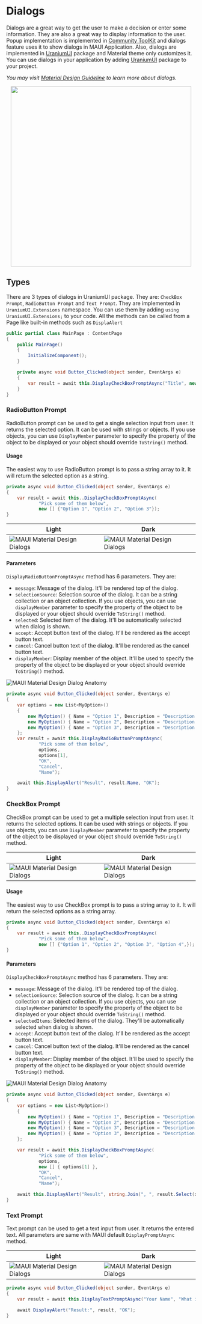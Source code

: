 # Dialogs
Dialogs are a great way to get the user to make a decision or enter some information. They are also a great way to display information to the user. Popup implementation is implemented in [Community ToolKit](https://github.com/CommunityToolkit/Maui) and dialogs feature uses it to show dialogs in MAUI Application. Also, dialogs are implemented in [UraniumUI](https://github.com/enisn/UraniumUI/tree/master/src/UraniumUI) package and Material theme only customizes it. You can use dialogs in your application by adding [UraniumUI](https://www.nuget.org/packages/UraniumUI) package to your project.

_You may visit [Material Design Guideline](https://m3.material.io/components/dialogs/overview) to learn more about dialogs._


<center>
<img src="https://lh3.googleusercontent.com/cD2FTVbrqtc_pZ7IwitArkWuRFGvQ_CHj-cuD76UiDUZZpjY2F0EmeUPmdLdf29NQKITPu540wiWTGIz4CbCZFzE_REolC9FEWXM6_pShckgW2Wg9Q=w856" height="480" />
</center>

## Types
There are 3 types of dialogs in UraniumUI package. They are: `CheckBox Prompt`, `RadioButton Prompt` and `Text Prompt`. They are implemented in `UraniumUI.Extensions` namespace. You can use them by adding `using UraniumUI.Extensions;` to your code. All the methods can be called from a Page like built-in methods such as `DisplaAlert`

```csharp
public partial class MainPage : ContentPage
{
    public MainPage()
    {
        InitializeComponent();
    }

    private async void Button_Clicked(object sender, EventArgs e)
    {
        var result = await this.DisplayCheckBoxPromptAsync("Title", new []{ "Option 1", "Option 2", "Option 3"});
    }
}
```


### RadioButton Prompt
RadioButton prompt can be used to get a single selection input from user. It returns the selected option. It can be used with strings or objects. If you use objects, you can use `DisplayMember` parameter to specify the property of the object to be displayed or your object should override `ToString()` method.


#### Usage
The easiest way to use RadioButton prompt is to pass a string array to it. It will return the selected option as a string.

```csharp
private async void Button_Clicked(object sender, EventArgs e)
{
    var result = await this..DisplayCheckBoxPromptAsync(
            "Pick some of them below",
            new [] {"Option 1", "Option 2", "Option 3"});
}
```

| Light | Dark |
| --- | --- |
| ![MAUI Material Design Dialogs](images/dialogs-radiobutton-light-android.png) | ![MAUI Material Design Dialogs](images/dialogs-radiobutton-dark-windows.png) |


#### Parameters

`DisplayRadioButtonPromptAsync` method has 6 parameters. They are:

- `message`: Message of the dialog. It'll be rendered top of the dialog.
- `selectionSource`: Selection source of the dialog. It can be a string collection or an object collection. If you use objects, you can use `displayMember` parameter to specify the property of the object to be displayed or your object should override `ToString()` method.
- `selected`: Selected item of the dialog. It'll be automatically selected when dialog is shown.
- `accept`: Accept button text of the dialog. It'll be rendered as the accept button text.
- `cancel`: Cancel button text of the dialog. It'll be rendered as the cancel button text.
- `displayMember`: Display member of the object. It'll be used to specify the property of the object to be displayed or your object should override `ToString()` method.

![MAUI Material Design Dialog Anatomy](images/dialogs-radiobuttons-parameters.png)

```csharp
private async void Button_Clicked(object sender, EventArgs e)
{
    var options = new List<MyOption>()
    {
        new MyOption() { Name = "Option 1", Description = "Description 1" },
        new MyOption() { Name = "Option 2", Description = "Description 2" },
        new MyOption() { Name = "Option 3", Description = "Description 3" },
    };
    var result = await this.DisplayRadioButtonPromptAsync(
            "Pick some of them below",
            options,
            options[1],
            "OK",
            "Cancel",
            "Name");

    await this.DisplayAlert("Result", result.Name, "OK");
}
```

### CheckBox Prompt
CheckBox prompt can be used to get a multiple selection input from user. It returns the selected options. It can be used with strings or objects. If you use objects, you can use `DisplayMember` parameter to specify the property of the object to be displayed or your object should override `ToString()` method.


| Light | Dark |
| --- | --- |
| ![MAUI Material Design Dialogs](images/dialogs-checkboxes-light-android.png) | ![MAUI Material Design Dialogs](images/dialogs-checkboxes-dark-windows.png) |

#### Usage
The easiest way to use CheckBox prompt is to pass a string array to it. It will return the selected options as a string array.

```csharp
private async void Button_Clicked(object sender, EventArgs e)
{
    var result = await this..DisplayCheckBoxPromptAsync(
            "Pick some of them below",
            new [] {"Option 1", "Option 2", "Option 3", "Option 4",});
}
```

#### Parameters

`DisplayCheckBoxPromptAsync` method has 6 parameters. They are:
- `message`: Message of the dialog. It'll be rendered top of the dialog.
- `selectionSource`: Selection source of the dialog. It can be a string collection or an object collection. If you use objects, you can use `displayMember` parameter to specify the property of the object to be displayed or your object should override `ToString()` method.
- `selectedItems`: Selected items of the dialog. They'll be automatically selected when dialog is shown.
- `accept`: Accept button text of the dialog. It'll be rendered as the accept button text.
- `cancel`: Cancel button text of the dialog. It'll be rendered as the cancel button text.
- `displayMember`: Display member of the object. It'll be used to specify the property of the object to be displayed or your object should override `ToString()` method.

![MAUI Material Design Dialog Anatomy](images/dialogs-checkboxes-parameters.png)

```csharp
private async void Button_Clicked(object sender, EventArgs e)
{
    var options = new List<MyOption>()
    {
        new MyOption() { Name = "Option 1", Description = "Description 1" },
        new MyOption() { Name = "Option 2", Description = "Description 2" },
        new MyOption() { Name = "Option 3", Description = "Description 3" },
        new MyOption() { Name = "Option 3", Description = "Description 4" },
    };

    var result = await this.DisplayCheckBoxPromptAsync(
            "Pick some of them below",
            options,
            new [] { options[1] },
            "OK",
            "Cancel",
            "Name");

    await this.DisplayAlert("Result", string.Join(", ", result.Select(x => x.Name)), "OK");
}
```

### Text Prompt
Text prompt can be used to get a text input from user. It returns the entered text. All parameters are same with MAUI default `DisplayPromptAsync` method.

| Light | Dark |
| --- | --- |
| ![MAUI Material Design Dialogs](images/dialogs-text-light-android.png) | ![MAUI Material Design Dialogs](images/dialogs-text-dark-windows.png) |

```csharp
private async void Button_Clicked(object sender, EventArgs e)
{
    var result = await this.DisplayTextPromptAsync("Your Name", "What is your name?", placeholder: "Uvuvwevwevwe...Osas");

    await DisplayAlert("Result:", result, "OK");
}
```

